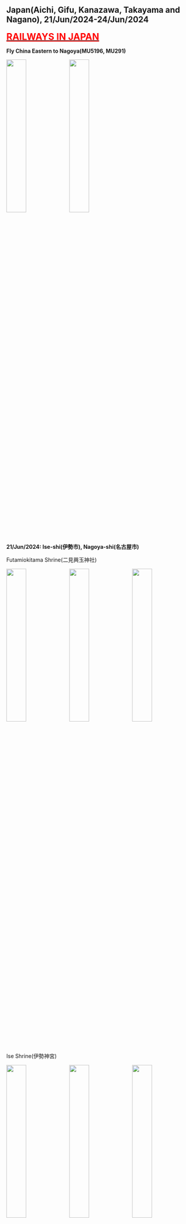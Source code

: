 ## Japan(Aichi, Gifu, Kanazawa, Takayama and Nagano), 21/Jun/2024-24/Jun/2024

**[<font color=red size=5><u>RAILWAYS IN JAPAN</u></font>](https://wqgcx.github.io/transport/20240621JP/JR/)**

**Fly China Eastern to Nagoya(MU5196, MU291)**

<img src="../20240621JP_photos/IMG_0888.jpeg" width="32%">
<img src="../20240621JP_photos/IMG_0895.jpeg" width="32%">

**21/Jun/2024: Ise-shi(伊勢市), Nagoya-shi(名古屋市)**

Futamiokitama Shrine(二見興玉神社)

<img src="../20240621JP_photos/IMG_0925.jpeg" width="32%">
<img src="../20240621JP_photos/IMG_0927.jpeg" width="32%">
<img src="../20240621JP_photos/IMG_0932.jpeg" width="32%">

Ise Shrine(伊勢神宮)

<img src="../20240621JP_photos/IMG_0935.jpeg" width="32%">
<img src="../20240621JP_photos/IMG_0936.jpeg" width="32%">
<img src="../20240621JP_photos/IMG_0939.jpeg" width="32%">
<img src="../20240621JP_photos/IMG_0943.jpeg" width="32%">
<img src="../20240621JP_photos/IMG_0944.jpeg" width="32%">
<img src="../20240621JP_photos/IMG_0947.jpeg" width="32%">

Atsuta Shrine(熱田神宮)

<img src="../20240621JP_photos/IMG_0957.jpeg" width="32%">
<img src="../20240621JP_photos/IMG_0955.jpeg" width="32%">
<img src="../20240621JP_photos/IMG_0956.jpeg" width="32%">

Ōsu Kannon(大須観音)

<img src="../20240621JP_photos/IMG_0963.jpeg" width="32%">
<img src="../20240621JP_photos/IMG_0965.jpeg" width="32%">
<img src="../20240621JP_photos/IMG_0966.jpeg" width="32%">

Nagoya Castle(名古屋城)

<img src="../20240621JP_photos/IMG_0969.jpeg" width="32%">
<img src="../20240621JP_photos/IMG_0978.jpeg" width="32%">
<img src="../20240621JP_photos/IMG_0982.jpeg" width="32%">

Tōgan-ji(桃嚴寺)

<img src="../20240621JP_photos/IMG_0984.jpeg" width="32%">
<img src="../20240621JP_photos/IMG_0985.jpeg" width="32%">
<img src="../20240621JP_photos/IMG_0987.jpeg" width="32%">

Nagoya City View(Chubu Electric Power MIRAI TOWER, 中部電力 MIRAI TOWER)

<img src="../20240621JP_photos/IMG_0988.jpeg" width="32%">
<img src="../20240621JP_photos/IMG_0989.jpeg" width="32%">
<img src="../20240621JP_photos/IMG_0990.jpeg" width="32%">

Izakaya(居酒屋) 

<img src="../20240621JP_photos/IMG_0992.jpeg" width="32%">
<img src="../20240621JP_photos/IMG_0993.jpeg" width="32%">
<img src="../20240621JP_photos/IMG_0994.jpeg" width="32%">
<img src="../20240621JP_photos/IMG_0995.jpeg" width="32%">

Nagoya Night View

<img src="../20240621JP_photos/IMG_1002.jpeg" width="32%">
<img src="../20240621JP_photos/IMG_1012.jpeg" width="32%">
<img src="../20240621JP_photos/IMG_1015.jpeg" width="32%">

**22/Jun/2024: Takayama-shi(高山市), Shirakawa-mura(白川村)**

Hida Tenmangu Shrine(飛騨天滿宮)

<img src="../20240621JP_photos/IMG_1036.jpeg" width="32%">
<img src="../20240621JP_photos/IMG_1037.jpeg" width="32%">
<img src="../20240621JP_photos/IMG_1038.jpeg" width="32%">

Hie Shrine(飛騨山王宮 日枝神社)

<img src="../20240621JP_photos/IMG_1047.jpeg" width="32%">
<img src="../20240621JP_photos/IMG_1041.jpeg" width="32%">
<img src="../20240621JP_photos/IMG_1042.jpeg" width="32%">

Takayama Jinya(高山陣屋)

<img src="../20240621JP_photos/IMG_1050.jpeg" width="32%">
<img src="../20240621JP_photos/IMG_1051.jpeg" width="32%">
<img src="../20240621JP_photos/IMG_1053.jpeg" width="32%">
<img src="../20240621JP_photos/IMG_1058.jpeg" width="32%">
<img src="../20240621JP_photos/IMG_1060.jpeg" width="32%">
<img src="../20240621JP_photos/IMG_1062.jpeg" width="18%">

Traditional Japanese Cuisine with Soba Noodles(蕎麦), Hida Beef Sushi(飛騨牛握り寿司) and Tempura(天婦羅).

<img src="../20240621JP_photos/IMG_1065.jpeg" width="32%">

Takayama Street View

<img src="../20240621JP_photos/IMG_1070.jpeg" width="32%">
<img src="../20240621JP_photos/IMG_1071.jpeg" width="32%">
<img src="../20240621JP_photos/IMG_1072.jpeg" width="32%">

Sakurayama Hachimangu Shrine(櫻山八幡宮)

<img src="../20240621JP_photos/IMG_1100.jpeg" width="32%">
<img src="../20240621JP_photos/IMG_1091.jpeg" width="32%">
<img src="../20240621JP_photos/IMG_1094.jpeg" width="32%">

Hida Kokubun-ji(飛騨国分寺)

<img src="../20240621JP_photos/IMG_1109.jpeg" width="32%">
<img src="../20240621JP_photos/IMG_1108.jpeg" width="32%">
<img src="../20240621JP_photos/IMG_1105.jpeg" width="32%">

Gasshōzukuri(合掌造り)

<img src="../20240621JP_photos/IMG_1114.jpeg" width="32%">
<img src="../20240621JP_photos/IMG_1127.jpeg" width="32%">
<img src="../20240621JP_photos/IMG_1121.jpeg" width="32%">

**23/Jun/2024: Kanazawa-shi(金沢市), Takaoka-shi(高岡市), Toyama-shi(富山市)**

Saigawa Bridge(犀川大橋) and Myouryuji(妙立寺)

<img src="../20240621JP_photos/IMG_1141.jpeg" width="32%">
<img src="../20240621JP_photos/IMG_1142.jpeg" width="32%">
<img src="../20240621JP_photos/IMG_1143.jpeg" width="32%">

Kenrokuen(兼六園)

<img src="../20240621JP_photos/IMG_1154.jpeg" width="32%">
<img src="../20240621JP_photos/IMG_1157.jpeg" width="32%">
<img src="../20240621JP_photos/IMG_1158.jpeg" width="32%">
<img src="../20240621JP_photos/IMG_1162.jpeg" width="32%">
<img src="../20240621JP_photos/IMG_1164.jpeg" width="32%">
<img src="../20240621JP_photos/IMG_1165.jpeg" width="32%">

Kanazawa Castle(金沢城)

<img src="../20240621JP_photos/IMG_1171.jpeg" width="32%">
<img src="../20240621JP_photos/IMG_1173.jpeg" width="32%">
<img src="../20240621JP_photos/IMG_1175.jpeg" width="32%">
<img src="../20240621JP_photos/IMG_1176.jpeg" width="32%">
<img src="../20240621JP_photos/IMG_1178.jpeg" width="32%">
<img src="../20240621JP_photos/IMG_1184.jpeg" width="32%">

Zuiryūji(瑞龍寺)

<img src="../20240621JP_photos/IMG_1200.jpeg" width="32%">
<img src="../20240621JP_photos/IMG_1206.jpeg" width="32%">
<img src="../20240621JP_photos/IMG_1207.jpeg" width="32%">
<img src="../20240621JP_photos/IMG_1210.jpeg" width="32%">
<img src="../20240621JP_photos/IMG_1211.jpeg" width="32%">
<img src="../20240621JP_photos/IMG_1213.jpeg" width="32%">

Great Buddha of Takaoka(高岡大仏)

<img src="../20240621JP_photos/IMG_1216.jpeg" width="32%">
<img src="../20240621JP_photos/IMG_1217.jpeg" width="32%">

Takaoka Kojyo Park(高岡古城公園) 

<img src="../20240621JP_photos/IMG_1220.jpeg" width="32%">
<img src="../20240621JP_photos/IMG_1225.jpeg" width="32%">
<img src="../20240621JP_photos/IMG_1226.jpeg" width="32%">

Toyama Castle(富山城)

<img src="../20240621JP_photos/IMG_1229.jpeg" width="32%">
<img src="../20240621JP_photos/IMG_1233.jpeg" width="32%">
<img src="../20240621JP_photos/IMG_1234.jpeg" width="32%">

**24/Jun/2024: Tateyama Kurobe Alpine Route(立山黒部アルペンルート), Matsumoto-shi(松本市)**

Tateyama Kurobe Alpine Route(立山黒部アルペンルート), from Tateyama(立山) to Ōgizawa(扇沢)

<img src="../20240621JP_photos/IMG_1248.jpeg" width="32%">
<img src="../20240621JP_photos/IMG_1249.jpeg" width="32%">
<img src="../20240621JP_photos/IMG_1250.jpeg" width="32%">
<img src="../20240621JP_photos/IMG_1255.jpeg" width="32%">
<img src="../20240621JP_photos/IMG_1260.jpeg" width="32%">
<img src="../20240621JP_photos/IMG_1263.jpeg" width="32%">
<img src="../20240621JP_photos/IMG_1293.jpeg" width="32%">
<img src="../20240621JP_photos/IMG_1300.jpeg" width="32%">
<img src="../20240621JP_photos/IMG_1307.jpeg" width="32%">
<img src="../20240621JP_photos/IMG_1309.jpeg" width="32%">
<img src="../20240621JP_photos/IMG_1312.jpeg" width="32%">
<img src="../20240621JP_photos/IMG_1314.jpeg" width="32%">
<img src="../20240621JP_photos/IMG_1315.jpeg" width="32%">
<img src="../20240621JP_photos/IMG_1320.jpeg" width="32%">
<img src="../20240621JP_photos/IMG_1321.jpeg" width="32%">
<img src="../20240621JP_photos/IMG_1325.jpeg" width="32%">
<img src="../20240621JP_photos/IMG_1328.jpeg" width="32%">
<img src="../20240621JP_photos/IMG_1329.jpeg" width="32%">

Matsumoto Castle(松本城)

<img src="../20240621JP_photos/IMG_1336.jpeg" width="32%">
<img src="../20240621JP_photos/IMG_1337.jpeg" width="32%">
<img src="../20240621JP_photos/IMG_1347.jpeg" width="32%">

**Fly China Eastern to Beijing(MU530, MU5195)**

<img src="../20240621JP_photos/IMG_1372.jpeg" width="32%">
<img src="../20240621JP_photos/IMG_1377.jpeg" width="32%">

**Click [here](https://wqgcx.github.io/transport/) to go back.**
